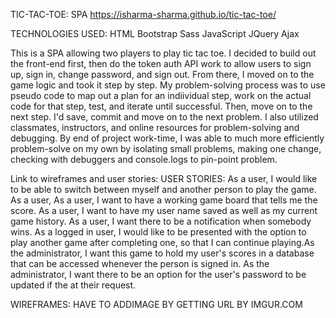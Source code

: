TIC-TAC-TOE: SPA  https://isharma-sharma.github.io/tic-tac-toe/

TECHNOLOGIES USED: HTML Bootstrap Sass JavaScript JQuery Ajax

This is a SPA allowing two players to play tic tac toe. I decided to build out the front-end first, then do the token auth API work to allow users to sign up, sign in, change password, and sign out. From there, I moved on to the game logic and took it step by step. My problem-solving process was to use pseudo code to map out a plan for an indiividual step, work on the actual code for that step, test, and iterate until successful. Then, move on to the next step. I'd save, commit and move on to the next problem. I also utilized classmates, instructors, and online resources for problem-solving and debugging. By end of project work-time, I was able to much more efficiently problem-solve on my own by isolating small problems, making one change, checking with debuggers and console.logs to pin-point problem.



Link to wireframes and user stories:
USER STORIES: As a user, I would like to be able to switch between myself and another person to play the game. As a user,  As a user, I want to have a working game board that tells me the score. As a user, I want to have my user name saved as well as my current game history. As a user, I want there to be a notification when somebody wins.  As a logged in user, I would like to be presented with the option to play another game after completing one, so that I can continue playing.As the administrator, I want this game to hold my user's scores in a database that can be accessed whenever the person is signed in. As the administrator, I want there to be an option for the user's password to be updated if the at their request.

WIREFRAMES: HAVE TO ADDIMAGE BY GETTING URL BY IMGUR.COM
